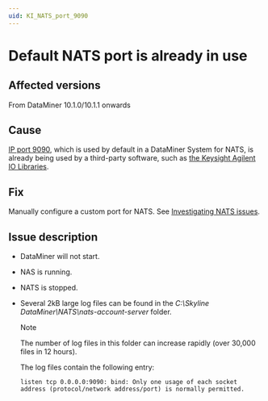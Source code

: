 ```yaml
---
uid: KI_NATS_port_9090
---
```


# Default NATS port is already in use

## Affected versions

From DataMiner 10.1.0/10.1.1 onwards

## Cause

[IP port 9090](xref:Configuring_the_IP_network_ports), which is used by default in a DataMiner System for NATS, is already being used by a third-party software, such as [the Keysight Agilent IO Libraries](xref:Installing_the_Keysight_Agilent_IO_Libraries).

## Fix

Manually configure a custom port for NATS. See [Investigating NATS issues](xref:Investigating_NATS_Issues#manually-configuring-a-custom-port-for-nats).

## Issue description

- DataMiner will not start.

- NAS is running.

- NATS is stopped.

- Several 2kB large log files can be found in the *C:\Skyline DataMiner\NATS\nats-account-server* folder.

  > [!NOTE]
  > The number of log files in this folder can increase rapidly (over 30,000 files in 12 hours).

  The log files contain the following entry:

  `listen tcp 0.0.0.0:9090: bind: Only one usage of each socket address (protocol/network address/port) is normally permitted.`
